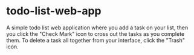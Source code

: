 # todo-list-web-app

A simple todo list web application where you add a task on your list, then you click the "Check Mark" icon to cross out the tasks as you complete them. To delete a task all together from your interface, click the "Trash" icon.
